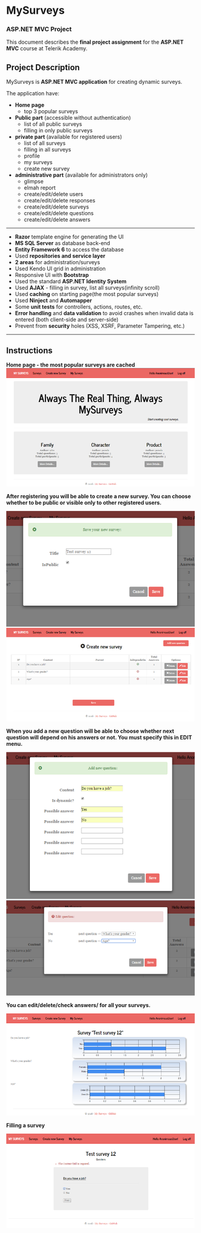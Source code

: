 # MySurveys
### ASP.NET MVC Project

This document describes the **final project assignment** for the **ASP.NET MVC** course at Telerik Academy.

## Project Description

MySurveys is **ASP.NET MVC application** for creating dynamic surveys.

The application have:

* **Home page**
	* top 3 popular surveys
* **Public part** (accessible without authentication)
	* list of all public surveys
	* filling in only public surveys
* **private part** (available for registered users)
	* list of all surveys
	* filling in all surveys
	* profile
	* my surveys
	* create new survey
* **administrative part** (available for administrators only)
	* glimpse
	* elmah report 
	* create/edit/delete users
	* create/edit/delete responses
	* create/edit/delete surveys
	* create/edit/delete questions
	* create/edit/delete answers 

----------
* **Razor** template engine for generating the UI
* **MS SQL Server** as database back-end
* **Entity Framework 6** to access the database
* Used **repositories and service layer**
* **2 areas** for administration/surveys
* Used Kendo UI grid in administration
* Responsive UI with **Bootstrap**
* Used the standard **ASP.NET Identity System**
* Used **AJAX** - filling in survey, list all surveys(infinity scroll)
* Used **caching** on starting page(the most popular surveys)
* Used **Ninject** and **Automapper**
* Some **unit tests** for controllers, actions, routes, etc.
* **Error handling** and **data validation** to avoid crashes when invalid data is entered (both client-side and server-side)
* Prevent from **security** holes (XSS, XSRF, Parameter Tampering, etc.)

----------

## Instructions
**Home page - the most popular surveys are cached**
![home](home.png)

**After registering you will be able to create a new survey. You can choose whether to be public or visible only to other registered users.**

![save-survey](save-survey.png)
![create-survey](create-survey.png)

**When you add a new question will be able to choose whether next question will depend on his answers or not. You must specify this in EDIT menu.**

![add-question](add-question.png)
![edit-question](edit-question.png)

**You can edit/delete/check answers/ for all your surveys.**

![survey-details](survey-details.png)

**Filling a survey**

![fill-survey](fill-survey.png)

